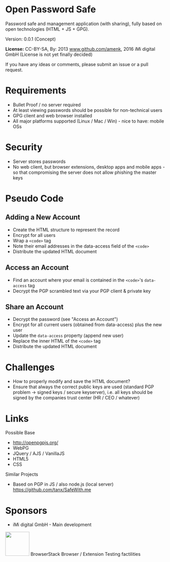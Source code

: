 Open Password Safe
==================

Password safe and management application (with sharing), fully based on open technologies (HTML + JS + GPG).

Version: 0.0.1 (Concept)

**License:** CC-BY-SA, By: 2013 www.github.com/amenk, 2016 iMi digital GmbH (License is not yet finally decided)

If you have any ideas or comments, please submit an issue or a pull request.

Requirements
============

* Bullet Proof / no server required
* At least viewing passwords should be possible for non-technical users
* GPG client and web browser installed
* All major platforms supported (Linux / Mac / Win) - nice to have: mobile OSs

Security
========

* Server stores passwords
* No web client, but browser extensions, desktop apps and mobile apps - so that compromising the server does not allow phishing the master keys


Pseudo Code
===========

Adding a New Account
---------------------

* Create the HTML structure to represent the record
* Encrypt for all users
* Wrap a `<code>` tag
* Note their email addresses in the data-access field of the `<code>`
* Distribute the updated HTML document

Access an Account
-----------------

* Find an account where your email is contained in the `<code>`'s `data-access` tag
* Decrypt the PGP scrambled text via your PGP client & private key


Share an Account
----------------

* Decrypt the password (see "Access an Account")
* Encrypt for all current users (obtained from data-access) plus the new user
* Update the `data-access` property (append new user)
* Replace the inner HTML of the `<code>` tag
* Distribute the updated HTML document

Challenges
==========

* How to properly modify and save the HTML document?
* Ensure that always the correct public keys are used (standard PGP problem -> signed keys / secure keyserver), i.e. all keys should be signed by the companies trust center (HR / CEO / whatever)

Links
=====

Possible Base

* http://openpgpjs.org/
* WebPG
* JQuery / AJS / VanillaJS
* HTML5
* CSS

Similar Projects

* Based on PGP in JS / also node.js (local server) https://github.com/tanx/SafeWith.me

Sponsors
========

* iMi digital GmbH - Main development

<a><img src="https://www.browserstack.com/images/layout/browserstack-logo-600x315.png" height="75"></a> BrowserStack Browser / Extension Testing factilities
